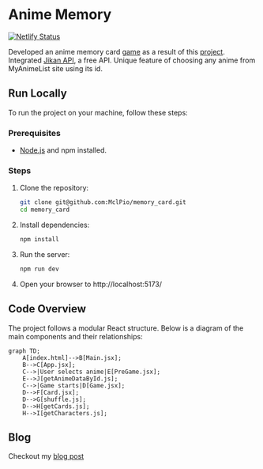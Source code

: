 # Anime Memory
[![Netlify Status](https://api.netlify.com/api/v1/badges/1a5bfb4a-f519-4a3c-8807-ccf63969f5bd/deploy-status)](https://app.netlify.com/sites/anime-memory/deploys)

Developed an anime memory card [game](https://anime-memory.netlify.app/) as a result of this [project](https://www.theodinproject.com/lessons/react-new-memory-card). Integrated [Jikan API](https://jikan.moe/), a free API. Unique feature of choosing any anime from MyAnimeList site using its id.

## Run Locally
To run the project on your machine, follow these steps:

### Prerequisites
- [Node.js](https://nodejs.org/) and npm installed.

### Steps
1. Clone the repository:
    ```bash
    git clone git@github.com:MclPio/memory_card.git
    cd memory_card
    ```

2. Install dependencies:
    ```bash
    npm install
    ```

3. Run the server:
    ```bash
    npm run dev
    ```

4. Open your browser to http://localhost:5173/

## Code Overview

The project follows a modular React structure. Below is a diagram of the main components and their relationships:

```mermaid
graph TD;
    A[index.html]-->B[Main.jsx];
    B-->C[App.jsx];
    C-->|User selects anime|E[PreGame.jsx];
    E-->J[getAnimeDataById.js];
    C-->|Game starts|D[Game.jsx];
    D-->F[Card.jsx];
    D-->G[shuffle.js];
    D-->H[getCards.js];
    H-->I[getCharacters.js];
```

## Blog

Checkout my [blog post](https://www.michaelpious.com/posts/bulding-a-react-memory-game/)